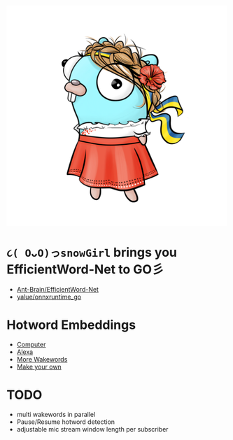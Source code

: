 <div align="center">
    <img src="img/snowgirl.jpg" alt="Logo">
</div>

#  `૮( OᴗO)っsnowGirl` brings you EfficientWord-Net to GO彡
- [Ant-Brain/EfficientWord-Net](https://github.com/Ant-Brain/EfficientWord-Net)
- [yalue/onnxruntime_go](https://github.com/yalue/onnxruntime_go)

# Hotword Embeddings
- [Computer](https://github.com/Ant-Brain/EfficientWord-Net/blob/main/eff_word_net/sample_refs/computer_ref.json)
- [Alexa](https://github.com/Ant-Brain/EfficientWord-Net/blob/main/eff_word_net/sample_refs/alexa_ref.json)
- [More Wakewords](https://github.com/Ant-Brain/EfficientWord-Net/tree/main/wakewords)
- [Make your own](https://ant-brain.github.io/EfficientWord-Net/)

# TODO
- multi wakewords in parallel
- Pause/Resume hotword detection
- adjustable mic stream window length per subscriber